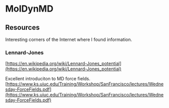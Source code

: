 # MolDynMD



## Resources

Interesting corners of the Internet where I found information.

### Lennard-Jones

[https://en.wikipedia.org/wiki/Lennard-Jones_potential](https://en.wikipedia.org/wiki/Lennard-Jones_potential)

Excellent introduciton to MD force fields.
[https://www.ks.uiuc.edu/Training/Workshop/SanFrancisco/lectures/Wednesday-ForceFields.pdf](https://www.ks.uiuc.edu/Training/Workshop/SanFrancisco/lectures/Wednesday-ForceFields.pdf)